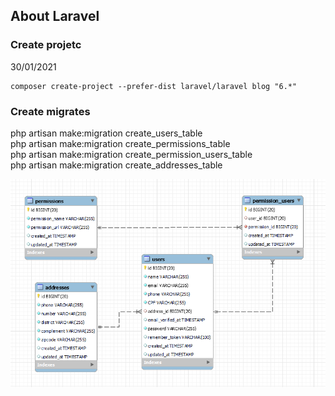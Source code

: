 
## About Laravel

### Create projetc
30/01/2021

```
composer create-project --prefer-dist laravel/laravel blog "6.*"

```

### Create migrates
php artisan make:migration create_users_table<br />
php artisan make:migration create_permissions_table<br />
php artisan make:migration create_permission_users_table<br />
php artisan make:migration create_addresses_table<br />

![Alt text](./docs/data_base.PNG?raw=true "Database")







